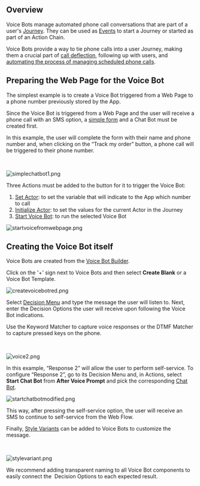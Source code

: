 Overview
--------


Voice Bots manage automated phone call conversations that are part of a user's [Journey](https://support.airkit.com/docs/journeys). They can be used as [Events](doc:events) to start a Journey or started as part of an Action Chain.


Voice Bots provide a way to tie phone calls into a user Journey, making them a crucial part of [call deflection](https://support.airkit.com/docs/building-a-call-deflection-app), following up with users, and [automating the process of managing scheduled phone calls](https://support.airkit.com/docs/using-the-scheduler-web-control-to-reschedule-deflected-calls).


Preparing the Web Page for the Voice Bot
----------------------------------------


The simplest example is to create a Voice Bot triggered from a Web Page to a phone number previously stored by the App.


Since the Voice Bot is triggered from a Web Page and the user will receive a phone call with an SMS option, a [simple form](https://support.airkit.com/docs/building-a-simple-form) and a Chat Bot must be created first.


In this example, the user will complete the form with their name and phone number and, when clicking on the “Track my order” button, a phone call will be triggered to their phone number.


 


![simplechatbot1.png](./assets_v1714/building-a-simple-voice-bot-v1714-0.png)


Three Actions must be added to the button for it to trigger the Voice Bot:


1. [Set Actor](https://support.airkit.com/docs/actors): to set the variable that will indicate to the App which number to call
2. [Initialize Actor](https://support.airkit.com/reference/the-initialize-actor-action): to set the values for the current Actor in the Journey
3. [Start Voice Bot](https://support.airkit.com/reference/the-start-voice-bot-action): to run the selected Voice Bot


![startvoicefromwebpage.png](./assets_v1714/building-a-simple-voice-bot-v1714-1.png)


Creating the Voice Bot itself
-----------------------------


Voice Bots are created from the [Voice Bot Builder](https://support.airkit.com/docs/voice-bot-builder). 


Click on the '+' sign next to Voice Bots and then select **Create Blank** or a Voice Bot Template.


![createvoicebotred.png](./assets_v1714/building-a-simple-voice-bot-v1714-2.png)


Select [Decision Menu](https://support.airkit.com/reference/decision-menu-control) and type the message the user will listen to. Next, enter the Decision Options the user will receive upon following the Voice Bot indications. 


Use the Keyword Matcher to capture voice responses or the DTMF Matcher to capture pressed keys on the phone.


 


![voice2.png](./assets_v1714/building-a-simple-voice-bot-v1714-3.png)


In this example, “Response 2” will allow the user to perform self-service. To configure “Response 2”, go to its Decision Menu and, in Actions, select **Start Chat Bot** from **After Voice Prompt** and pick the corresponding [Chat Bot](https://support.airkit.com/docs/building-a-simple-chat-bot).


![startchatbotmodified.png](./assets_v1714/building-a-simple-voice-bot-v1714-4.png)


This way, after pressing the self-service option, the user will receive an SMS to continue to self-service from the Web Flow.


Finally, [Style Variants](https://support.airkit.com/reference/common-style-properties-of-web-controls) can be added to Voice Bots to customize the message.


 


![stylevariant.png](./assets_v1714/building-a-simple-voice-bot-v1714-5.png)


We recommend adding transparent naming to all Voice Bot components to easily connect the  Decision Options to each expected result.